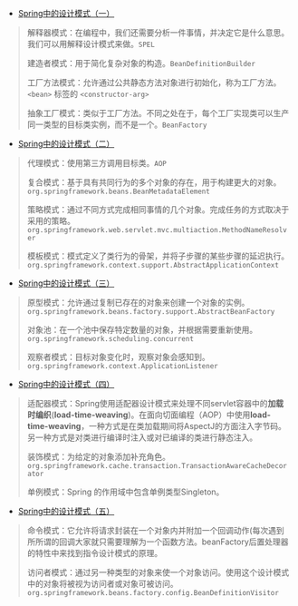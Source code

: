 - [Spring中的设计模式（一）](https://mp.weixin.qq.com/s/3AWW1OX5KwMDX4CM4c39kg)

> 解释器模式：在编程中，我们还需要分析一件事情，并决定它是什么意思。我们可以用解释设计模式来做。`SPEL`
>
> 建造者模式：用于简化复杂对象的构造。`BeanDefinitionBuilder`
>
> 工厂方法模式：允许通过公共静态方法对象进行初始化，称为工厂方法。`<bean>` 标签的 `<constructor-arg>`
>
> 抽象工厂模式：类似于工厂方法。不同之处在于，每个工厂实现类可以生产同一类型的目标类实例，而不是一个。`BeanFactory`

- [Spring中的设计模式（二）](https://mp.weixin.qq.com/s/fc0af9WPlTK_LduChSfLhA)

> 代理模式：使用第三方调用目标类。`AOP`
>
> 复合模式：基于具有共同行为的多个对象的存在，用于构建更大的对象。`org.springframework.beans.BeanMetadataElement`
>
> 策略模式：通过不同方式完成相同事情的几个对象。完成任务的方式取决于采用的策略。`org.springframework.web.servlet.mvc.multiaction.MethodNameResolver`
>
> 模板模式：模式定义了类行为的骨架，并将子步骤的某些步骤的延迟执行。`org.springframework.context.support.AbstractApplicationContext`

- [Spring中的设计模式（三）](https://mp.weixin.qq.com/s/wsTqmXSSM0ixMlk_2af0FA)

> 原型模式：允许通过复制已存在的对象来创建一个对象的实例。`org.springframework.beans.factory.support.AbstractBeanFactory`
>
> 对象池：在一个池中保存特定数量的对象，并根据需要重新使用。`org.springframework.scheduling.concurrent`
>
> 观察者模式：目标对象变化时，观察对象会感知到。`org.springframework.context.ApplicationListener`

- [Spring中的设计模式（四）](https://mp.weixin.qq.com/s/ZJK2U_3EBRmPPKfobjIoug)

> 适配器模式：Spring使用适配器设计模式来处理不同servlet容器中的**加载时编织**(**load-time-weaving**)。在面向切面编程（AOP）中使用**load-time-weaving**，一种方式是在类加载期间将AspectJ的方面注入字节码。另一种方式是对类进行编译时注入或对已编译的类进行静态注入。
>
> 装饰模式：为给定的对象添加补充角色。`org.springframework.cache.transaction.TransactionAwareCacheDecorator`
>
> 单例模式：Spring 的作用域中包含单例类型Singleton。

- [Spring中的设计模式（五）](https://mp.weixin.qq.com/s/RQmhjVRGqBPqd9k3NF_CxA)

> 命令模式：它允许将请求封装在一个对象内并附加一个回调动作(每次遇到所所谓的回调大家就只需要理解为一个函数方法。beanFactory后置处理器的特性中来找到指令设计模式的原理。
>
> 访问者模式：通过另一种类型的对象来使一个对象访问。使用这个设计模式中的对象将被视为访问者或对象可被访问。`org.springframework.beans.factory.config.BeanDefinitionVisitor`



